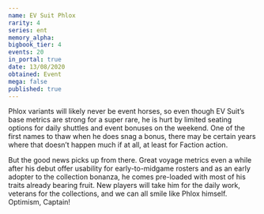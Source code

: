 ```yaml
---
name: EV Suit Phlox
rarity: 4
series: ent
memory_alpha:
bigbook_tier: 4
events: 20
in_portal: true
date: 13/08/2020
obtained: Event
mega: false
published: true
---
```


Phlox variants will likely never be event horses, so even though EV Suit’s base metrics are strong for a super rare, he is hurt by limited seating options for daily shuttles and event bonuses on the weekend. One of the first names to thaw when he does snag a bonus, there may be certain years where that doesn’t happen much if at all, at least for Faction action.

But the good news picks up from there. Great voyage metrics even a while after his debut offer usability for early-to-midgame rosters and as an early adopter to the collection bonanza, he comes pre-loaded with most of his traits already bearing fruit. New players will take him for the daily work, veterans for the collections, and we can all smile like Phlox himself. Optimism, Captain!
